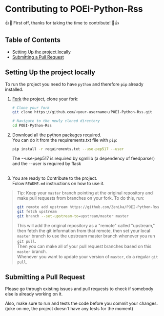 # Contributing to POEI-Python-Rss

👍🎉 First off, thanks for taking the time to contribute! 🎉👍

## Table of Contents

- [Setting Up the project locally](#setting-up-the-project-locally)
- [Submitting a Pull Request](#submitting-a-pull-request)

## Setting Up the project locally

To run the project you need to have `python` and therefore `pip` already installed.

1. [Fork](https://help.github.com/articles/fork-a-repo/) the project, clone
    your fork:

    ```sh
    # Clone your fork
    git clone https://github.com/<your-username>/POEI-Python-Rss.git

    # Navigate to the newly cloned directory
    cd POEI-Python-Rss
    ```
    
2. Download all the python packages required.<br>You can do it from the requirements.txt file with `pip`:
    ```sh
    pip install -r requirements.txt --use-pep517 --user
    ```
    The --use-pep517 is required by sgmllib (a dependency of feedparser) and the --user is required by flask<br><br>

3. You are ready to Contribute to the project. <br>Folow `README.md` instructions on how to use it.

> Tip: Keep your `master` branch pointing at the original repository and make pull requests from branches on your fork. To do this, run:
>
> ```sh
> git remote add upstream https://github.com/Zenika/POEI-Python-Rss.git
> git fetch upstream
> git branch --set-upstream-to=upstream/master master
> ```
>
> This will add the original repository as a "remote" called "upstream," then fetch the git information from that remote, then set your local `master` branch to use the upstream master branch whenever you run `git pull`.<br>
> Then you can make all of your pull request branches based on this `master` branch.<br>
> Whenever you want to update your version of `master`, do a regular `git pull`.

## Submitting a Pull Request

Please go through existing issues and pull requests to check if somebody else is already working on it.

Also, make sure to run and tests the code before you commit your changes.<br>
(joke on me, the project doesn't have any tests for the moment)
